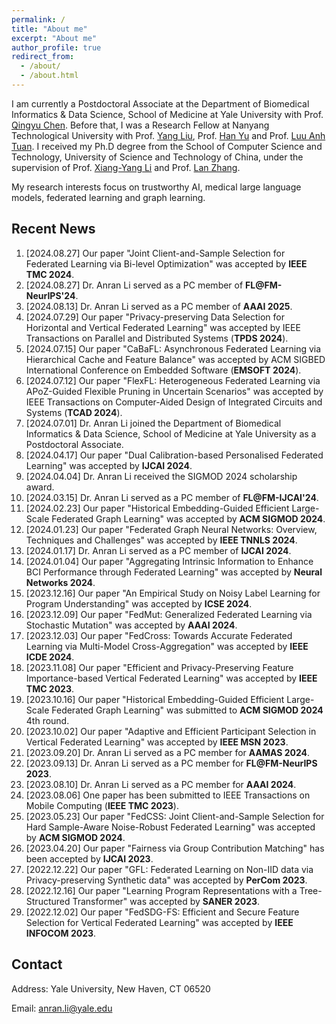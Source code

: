 ```yaml
---
permalink: /
title: "About me"
excerpt: "About me"
author_profile: true
redirect_from: 
  - /about/
  - /about.html
---
```

I am currently a Postdoctoral Associate at the Department of Biomedical Informatics & Data Science, School of Medicine at Yale University with Prof. [Qingyu Chen](https://sites.google.com/view/qingyuchen/home). Before that, I was a Research Fellow at Nanyang Technological University with Prof. [Yang Liu](https://personal.ntu.edu.sg/yangliu/), Prof. [Han Yu](https://personal.ntu.edu.sg/han.yu/) and Prof. [Luu Anh Tuan](https://tuanluu.github.io/). I received my Ph.D degree from the School of Computer Science and Technology, University of Science and Technology of China, under the supervision of Prof. [Xiang-Yang Li](http://staff.ustc.edu.cn/~xiangyangli/index.html) and Prof. [Lan Zhang](http://cs.ustc.edu.cn/2020/0706/c23235a460088/page.htm). 

My research interests focus on trustworthy AI, medical large language models, federated learning and graph learning. 


Recent News
------
1. [2024.08.27] Our paper "Joint Client-and-Sample Selection for Federated Learning via Bi-level Optimization" was accepted by **IEEE TMC 2024**.
2. [2024.08.27] Dr. Anran Li served as a PC member of **FL@FM-NeurIPS'24**. 
3. [2024.08.13] Dr. Anran Li served as a PC member of **AAAI 2025**. 
4. [2024.07.29] Our paper "Privacy-preserving Data Selection for Horizontal and Vertical Federated Learning" was accepted by IEEE Transactions on Parallel and Distributed Systems (**TPDS 2024**). 
5. [2024.07.15] Our paper "CaBaFL: Asynchronous Federated Learning via Hierarchical Cache and Feature Balance" was accepted by ACM SIGBED International Conference on Embedded Software (**EMSOFT 2024**). 
6. [2024.07.12] Our paper "FlexFL: Heterogeneous Federated Learning via APoZ-Guided Flexible Pruning in Uncertain Scenarios" was accepted by IEEE Transactions on Computer-Aided Design of Integrated Circuits and Systems (**TCAD 2024**). 
7. [2024.07.01] Dr. Anran Li joined the Department of Biomedical Informatics & Data Science, School of Medicine at Yale University as a Postdoctoral Associate. 
8. [2024.04.17] Our paper "Dual Calibration-based Personalised Federated Learning" was accepted by **IJCAI 2024**. 
9. [2024.04.04] Dr. Anran Li received the SIGMOD 2024 scholarship award. 
10. [2024.03.15] Dr. Anran Li served as a PC member of **FL@FM-IJCAI'24**. 
11. [2024.02.23] Our paper "Historical Embedding-Guided Efficient Large-Scale Federated Graph Learning" was accepted by **ACM SIGMOD 2024**. 
12. [2024.01.23] Our paper "Federated Graph Neural Networks: Overview, Techniques and Challenges" was accepted by **IEEE TNNLS 2024**.
13. [2024.01.17] Dr. Anran Li served as a PC member of **IJCAI 2024**.
14. [2024.01.04] Our paper "Aggregating Intrinsic Information to Enhance BCI Performance through Federated Learning" was accepted by **Neural Networks 2024**. 
15. [2023.12.16] Our paper "An Empirical Study on Noisy Label Learning for Program Understanding" was accepted by **ICSE 2024**.
16. [2023.12.09] Our paper "FedMut: Generalized Federated Learning via Stochastic Mutation" was accepted by **AAAI 2024**. 
17. [2023.12.03] Our paper "FedCross: Towards Accurate Federated Learning via Multi-Model Cross-Aggregation" was accepted by **IEEE ICDE 2024**.
18. [2023.11.08] Our paper "Efficient and Privacy-Preserving Feature Importance-based Vertical Federated Learning" was accepted by **IEEE TMC 2023**. 
19. [2023.10.16] Our paper "Historical Embedding-Guided Efficient Large-Scale Federated Graph Learning" was submitted to **ACM SIGMOD 2024** 4th round.
20. [2023.10.02] Our paper "Adaptive and Efficient Participant Selection in Vertical Federated Learning" was accepted by **IEEE MSN 2023**.
21. [2023.09.20] Dr. Anran Li served as a PC member for **AAMAS 2024**.
22. [2023.09.13] Dr. Anran Li served as a PC member for **FL@FM-NeurIPS 2023**. 
23. [2023.08.10] Dr. Anran Li served as a PC member for **AAAI 2024**.
24. [2023.08.06] One paper has been submitted to IEEE Transactions on Mobile Computing (**IEEE TMC 2023**).
25. [2023.05.23] Our paper "FedCSS: Joint Client-and-Sample Selection for Hard Sample-Aware Noise-Robust Federated Learning" was accepted by **ACM SIGMOD 2024**. 
26. [2023.04.20] Our paper "Fairness via Group Contribution Matching" has been accepted by **IJCAI 2023**.
27. [2022.12.22] Our paper "GFL: Federated Learning on Non-IID data via Privacy-preserving Synthetic data" was accepted by **PerCom 2023**.
28. [2022.12.16] Our paper "Learning Program Representations with a Tree-Structured Transformer" was accepted by **SANER 2023**.
29. [2022.12.02] Our paper "FedSDG-FS: Efficient and Secure Feature Selection for Vertical Federated Learning" was accepted by **IEEE INFOCOM 2023**. 


## Contact

Address: Yale University, New Haven, CT 06520

Email: anran.li@yale.edu 




